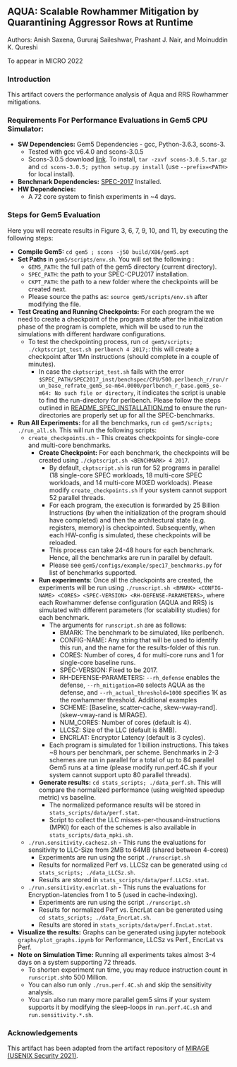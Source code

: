## AQUA: Scalable Rowhammer Mitigation by Quarantining Aggressor Rows at Runtime
Authors: Anish Saxena, Gururaj Saileshwar, Prashant J. Nair, and Moinuddin K. Qureshi

To appear in MICRO 2022

### Introduction

This artifact covers the performance analysis of Aqua and RRS Rowhammer mitigations. 

### Requirements For Performance Evaluations in Gem5 CPU Simulator:
   - **SW Dependencies:** Gem5 Dependencies - gcc, Python-3.6.3, scons-3.
     - Tested with gcc v6.4.0 and scons-3.0.5
     - Scons-3.0.5 download [link](https://sourceforge.net/projects/scons/files/scons/3.0.5/scons-3.0.5.tar.gz/download). To install, `tar -zxvf scons-3.0.5.tar.gz` and `cd scons-3.0.5; python setup.py install` (use `--prefix=<PATH>` for local install).
   - **Benchmark Dependencies:** [SPEC-2017](https://www.spec.org/cpu2017/) Installed.
   - **HW Dependencies:** 
     - A 72 core system to finish experiments in ~4 days. 

### Steps for Gem5 Evaluation
Here you will recreate results in Figure 3, 6, 7, 9, 10, and 11, by executing the following steps:
- **Compile Gem5:** `cd gem5 ; scons -j50 build/X86/gem5.opt`
- **Set Paths** in `gem5/scripts/env.sh`. You will set the following :
    - `GEM5_PATH`: the full path of the gem5 directory (current directory).
    - `SPEC_PATH`: the path to your SPEC-CPU2017 installation. 
    - `CKPT_PATH`: the path to a new folder where the checkpoints will be created next.
    - Please source the paths as: `source gem5/scripts/env.sh` after modifying the file.
- **Test Creating and Running Checkpoints:** For each program the we need to create a checkpoint of the program state after the initialization phase of the program is complete, which will be used to run the simulations with different hardware configurations. 
    - To test the checkpointing process, run `cd gem5/scripts; ./ckptscript_test.sh perlbench 4 2017;`: this will create a checkpoint after 1Mn instructions (should complete in a couple of minutes).
      * In case the `ckptscript_test.sh` fails with the error `$SPEC_PATH/SPEC2017_inst/benchspec/CPU/500.perlbench_r/run/run_base_refrate_gem5_se-m64.0000/perlbench_r_base.gem5_se-m64: No such file or directory`, it indicates the script is unable to find the run-directory for perlbench. Please follow the steps outlined in [README_SPEC_INSTALLATION.md](./README_SPEC_INSTALLATION.md) to ensure the run-directories are properly set up for all the SPEC-benchmarks.
- **Run All Experiments:** for all the benchmarks, run `cd gem5/scripts; ./run_all.sh`. This will run the following scripts:
    - `create_checkpoints.sh` - This creates checkpoints for single-core and multi-core benchmarks.
      * **Create Checkpoint:** For each benchmark, the checkpoints will be created using `./ckptscript.sh <BENCHMARK> 4 2017`. 
      	- By default, `ckptscript.sh` is run for 52 programs in parallel (18 single-core SPEC workloads, 18 multi-core SPEC workloads, and 14 multi-core MIXED workloads). Please modify `create_checkpoints.sh` if your system cannot support 52 parallel threads.
      	- For each program, the execution is forwarded by 25 Billion Instructions (by when the initialization of the program should have completed) and then the architectural state (e.g. registers, memory) is checkpointed. Subsequently, when each HW-config is simulated, these checkpoints will be reloaded.
      	- This process can take 24-48 hours for each benchmark. Hence, all the benchmarks are run in parallel by default.
      	- Please see `gem5/configs/example/spec17_benchmarks.py` for list of benchmarks supported.
      * **Run experiments**: Once all the checkpoints are created, the experiments will be run using `./runscript.sh <BMARK> <CONFIG-NAME> <CORES> <SPEC-VERSION> <RH-DEFENSE-PARAMETERS>`, where each Rowhammer defense configuration (AQUA and RRS) is simulated with different parameters (for scalability studies) for each benchmark.
      	- The arguments for `runscript.sh` are as follows:
          -  BMARK: The benchmark to be simulated, like perlbench.
          -  CONFIG-NAME: Any string that will be used to identify this run, and the name for the results-folder of this run.
          -  CORES: Number of cores, 4 for multi-core runs and 1 for single-core baseline runs.
          - SPEC-VERSION: Fixed to be 2017.
          - RH-DEFENSE-PARAMETERS: `--rh_defense` enables the defense, `--rh_mitigation=RQ` selects AQUA as the defense, and  `--rh_actual_threshold=1000` specifies 1K as the rowhammer threshold. Additional examples 
          -  SCHEME: [Baseline, scatter-cache, skew-vway-rand]. (skew-vway-rand is MIRAGE).
          -  NUM_CORES: Number of cores (default is 4).
          -  LLCSZ: Size of the LLC (default is 8MB).
          -  ENCRLAT: Encryptor Latency (default is 3 cycles).
      	- Each program is simulated for 1 billion instructions. This takes ~8 hours per benchmark, per scheme. Benchmarks in 2-3 schemes are run in parallel for a total of up to 84 parallel Gem5 runs at a time (please modify run.perf.4C.sh if your system cannot support upto 80 parallel threads).
      * **Generate results:** `cd stats_scripts; ./data_perf.sh`. This will compare the normalized performance (using weighted speedup metric) vs baseline.
        - The normalized peformance results will be stored in `stats_scripts/data/perf.stat`. 
        - Script to collect the LLC misses-per-thousand-instructions (MPKI) for each of the schemes is also available in `stats_scripts/data_mpki.sh`.
    - `./run.sensitivity.cachesz.sh` - This runs the evaluations for sensitivity to LLC-Size from 2MB to 64MB (shared between 4-cores)
      * Experiments are run using the script `./runscript.sh`
      * Results for normalized Perf vs. LLCSz can be generated using `cd stats_scripts; ./data_LLCSz.sh`. 
      * Results are stored in `stats_scripts/data/perf.LLCSz.stat`.
    - `./run.sensitivity.encrlat.sh` - This runs the evaluations for Encryption-latencies from 1 to 5 (used in cache-indexing).
      * Experiments are run using the script `./runscript.sh`
      * Results for normalized Perf vs. EncrLat can be generated using `cd stats_scripts; ./data_EncrLat.sh`. 
      * Results are stored in `stats_scripts/data/perf.EncLat.stat`.
- **Visualize the results:** Graphs can be generated using jupyter notebook `graphs/plot_graphs.ipynb` for Performance, LLCSz vs Perf., EncrLat vs Perf.
- **Note on Simulation Time:** Running all experiments takes almost 3-4 days on a system supporting 72 threads. 
    - To shorten experiment run time, you may reduce instruction count in `runscript.sh`to 500 Million.
    - You can also run only `./run.perf.4C.sh` and skip the sensitivity analysis.
    - You can also run many more parallel gem5 sims if your system supports it by modifying the sleep-loops in `run.perf.4C.sh` and `run.sensitivity.*.sh`.

### Acknowledgements

This artifact has been adapted from the artifact repository of [MIRAGE (USENIX Security 2021)](https://github.com/gururaj-s/mirage).